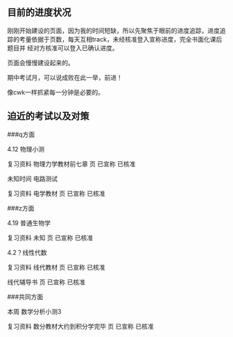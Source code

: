  

## 目前的进度状况

刚刚开始建设的页面，因为我的时间短缺，所以先聚焦于眼前的进度追踪，进度追踪的考量依据于页数，每天互相track，未经核准登入宣称进度，完全书面化课后题目并
经对方核准可以登入已确认进度。

页面会慢慢建设起来的。

期中考试月，可以说成败在此一举，前进！

像cwk一样抓紧每一分钟是必要的。

## 迫近的考试以及对策

###q方面

4.12 物理小测

复习资料 物理力学教材前七章 页 已宣称 已核准

未知时间 电路测试

复习资料 电学教材 页 已宣称 已核准

###z方面

4.19 普通生物学

复习资料 未知 页 已宣称 已核准

4.2？线性代数

复习资料 线代教材 页 已宣称 已核准

线代辅导书 页 已宣称 已核准

###共同方面

本周 数学分析小测3

复习资料 数分教材大约到积分学完毕 页 已宣称 已核准




